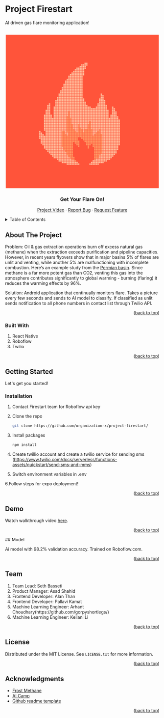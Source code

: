 # Project Firestart
AI driven gas flare monitoring application!
<div id="top"></div>
<!--
*** Thanks for checking out Firestart. If you have a suggestion
*** that would make this better, please fork the repo and create a pull request
*** or simply open an issue with the tag "enhancement".
*** Don't forget to give the project a star!
-->

<br />
<div align="center">
  <a href="https://github.com/organization-x/project-firestart/">
    <img src="./assets/icon.png" alt="Logo" width="500" height="500">
  </a>

  <h3 align="center">Get Your Flare On!</h3>

  <p align="center">
    <a href="https://youtu.be/Ts2MYXkeRdw">Project Video</a>
    ·
    <a href="https://github.com/organization-x/project-firestart/issues">Report Bug</a>
    ·
    <a href="https://github.com/organization-x/project-firestart/issues">Request Feature</a>
  </p>
</div>



<!-- TABLE OF CONTENTS -->
<details>
  <summary>Table of Contents</summary>
  <ol>
    <li>
      <a href="#about-the-project">About The Project</a>
      <ul>
        <li><a href="#built-with">Built With</a></li>
      </ul>
    </li>
    <li>
      <a href="#getting-started">Getting Started</a>
      <ul>
        
        <li><a href="#installation">Installation</a></li>
      </ul>
    </li>
    <li><a href="#demo">Demo</a></li>
     <li><a href="#model">Machine Learning Model</a></li>
    <li><a href="#team">Contributing</a></li>
    <li><a href="#license">License</a></li>
    <li><a href="#acknowledgments">Acknowledgments</a></li>
  </ol>
</details>



<!-- ABOUT THE PROJECT -->
## About The Project


Problem:
  Oil & gas extraction operations burn off excess natural gas (methane) when the extraction exceeds purification and pipeline capacities. However, in recent years flyovers show that in major basins 5% of flares are unlit and venting, while another 5% are malfunctioning with incomplete combustion. Here’s an example study from the [Permian basin](https://www.edf.org/media/through-turbulent-year-edf-data-show-permian-oil-and-gas-operators-consistently-failed-keep). Since methane is a far more potent gas than CO2, venting this gas into the atmosphere contributes significantly to global warming - burning (flaring)  it reduces the warming effects by 96%.

Solution:
  Android application that continually monitors flare. Takes a picture every few seconds and sends to AI model to classify. If classified as unlit sends notification to all phone numbers in contact list through Twilio API. 

<p align="right">(<a href="#top">back to top</a>)</p>



### Built With
<ol>
<li>React Native</li>
<li>Roboflow</li>
<li>Twilio</li>
</ol>



<p align="right">(<a href="#top">back to top</a>)</p>



<!-- GETTING STARTED -->
## Getting Started

Let's get you started!

### Installation


1. Contact Firestart team for Roboflow api key
2. Clone the repo
   ```sh
   git clone https://github.com/organization-x/project-firestart/
   ```
3. Install packages
   ```sh
   npm install
   ```
4. Create twillio account and create a twilio service for sending sms (https://www.twilio.com/docs/serverless/functions-assets/quickstart/send-sms-and-mms)

5. Switch environment variables in .env

6.Follow steps for expo deployment!

<p align="right">(<a href="#top">back to top</a>)</p>



<!-- Demo -->
## Demo

Watch walkthrough video <a href="https://youtu.be/Ts2MYXkeRdw">here</a>.



<p align="right">(<a href="#top">back to top</a>)</p>
<!-- Model -->
## Model

Ai model with 98.2% validation accuracy. Trained on Roboflow.com.



<p align="right">(<a href="#top">back to top</a>)</p>


<!-- TEAM -->
## Team
<ol>
<li>Team Lead: Seth Basseti</li>
<li>Product Manager: Asad Shahid</li>
<li>Frontend Developer: Alan Than</li>
<li>Frontend Developer: Pallavi Kamat</li>
<li>Machine Learning Engineer: Arhant Choudhary(https://github.com/gorpyshortlegs/)</li>
<li>Machine Learning Engineer: Keilani Li</li>
</ol>


<p align="right">(<a href="#top">back to top</a>)</p>



<!-- LICENSE -->
## License

Distributed under the MIT License. See `LICENSE.txt` for more information.

<p align="right">(<a href="#top">back to top</a>)</p>









<!-- ACKNOWLEDGMENTS -->
## Acknowledgments


* [Frost Methane](https://www.frostmethane.com)
* [AI Camp](https://www.ai-camp.org)
* [Github readme template](https://github.com/othneildrew/Best-README-Template)



<p align="right">(<a href="#top">back to top</a>)</p>


